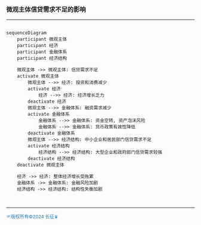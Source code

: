 ###  微观主体信贷需求不足的影响
---
```mermaid

sequenceDiagram
    participant 微观主体
    participant 经济
    participant 金融体系
    participant 经济结构

    微观主体 ->> 微观主体: 信贷需求不足
    activate 微观主体
        微观主体 -->> 经济: 投资和消费减少
        activate 经济
            经济 -->> 经济: 经济增长乏力
        deactivate 经济
        微观主体 -->> 金融体系: 融资需求减少
        activate 金融体系
            金融体系 -->> 金融体系: 资金空转, 资产泡沫风险
            金融体系 -->> 金融体系: 货币政策有效性降低
        deactivate 金融体系
        微观主体 -->> 经济结构: 中小企业和居民部门信贷需求不足
        activate 经济结构
            经济结构 -->> 经济结构: 大型企业和政府部门信贷需求较强
        deactivate 经济结构
    deactivate 微观主体

    经济 ->> 经济: 整体经济增长受拖累
    金融体系 ->> 金融体系: 金融风险加剧
    经济结构 ->> 经济结构: 结构性失衡加剧



```
---
<span style="color:#1f77b4; font-weight:; font-size:12px;">☞版权所有©2024 长征♛</span>